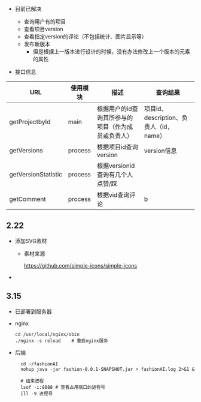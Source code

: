 
* 目前已解决
  * 查询用户有的项目
  * 查看项目version
  * 查看指定version的评论（不包括统计、图片显示等）
  * 发布新版本
    * 但是根据上一版本进行设计的时候，没有办法修改上一个版本的元素的属性


* 接口信息

| URL | 使用模块 | 描述 | 查询结果 |
| ---- | ---- | ---- | ---- |
| getProjectbyId | main | 根据用户的id查询其所参与的项目（作为成员或负责人） | 项目id、description、负责人（id，name） |
| getVersions | process | 根据项目id查询version | version信息 |
| getVersionStatistic | process | 根据versionid查询有几个人点赞/踩 | |
| getComment | process | 根据vid查询评论|b|

## 2.22
* 添加SVG素材
  * 素材来源

    https://github.com/simple-icons/simple-icons
*

## 3.15
* 已部署到服务器
* nginx

  ```
  cd /usr/local/nginx/sbin
  ./nginx -s reload    # 重启nginx服务
  ```

* 后端
  ```angular2html
    cd ~/fashionAI
    nohup java -jar fashion-0.0.1-SNAPSHOT.jar > fashionAI.log 2>&1 &

    # 结束进程
    lsof -i:8888 # 查看占用端口的进程号
    ill -9 进程号
  ```

